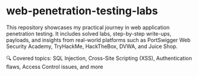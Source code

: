 # web-penetration-testing-labs
This repository showcases my practical journey in web application penetration testing. It includes solved labs, step-by-step write-ups, payloads, and insights from real-world platforms such as PortSwigger Web Security Academy, TryHackMe, HackTheBox, DVWA, and Juice Shop.

🔍 Covered topics: SQL Injection, Cross-Site Scripting (XSS), Authentication flaws, Access Control issues, and more
